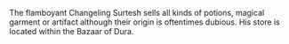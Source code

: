 The flamboyant Changeling Surtesh sells all kinds of potions, magical garment or artifact although their origin is oftentimes dubious. His store is located within the Bazaar of Dura.